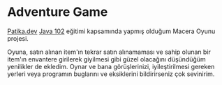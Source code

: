# Adventure Game
[Patika.dev](https://www.patika.dev) [Java 102](https://academy.patika.dev/courses/java-102) eğitimi kapsamında yapmış olduğum Macera Oyunu projesi.

Oyuna, satın alınan item'ın tekrar satın alınamaması ve sahip olunan bir item'ın envantere girilerek giyilmesi gibi güzel olacağını düşündüğüm yenilikler de ekledim.
Oynar ve bana görüşlerinizi, iyileştirilmesi gereken yerleri veya programın buglarını ve eksiklerini bildirirseniz çok sevinirim.
